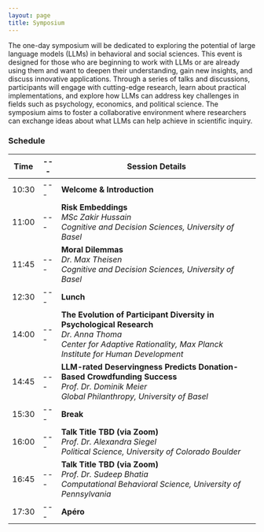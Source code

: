 ```yaml
---
layout: page
title: Symposium
---
```



The one-day symposium will be dedicated to exploring the potential of large language models (LLMs) in behavioral and social sciences. This event is designed for those who are beginning to work with LLMs or are already using them and want to deepen their understanding, gain new insights, and discuss innovative applications. Through a series of talks and discussions, participants will engage with cutting-edge research, learn about practical implementations, and explore how LLMs can address key challenges in fields such as psychology, economics, and political science. The symposium aims to foster a collaborative environment where researchers can exchange ideas about what LLMs can help achieve in scientific inquiry.

### Schedule

| Time |---| Session Details                                       |
|------|---|------------------------------------------------------|
| 10:30 |---| **Welcome & Introduction**                            |
| 11:00 |---| **Risk Embeddings**                                    <br> *MSc Zakir Hussain*  <br> *Cognitive and Decision Sciences, University of Basel* |
| 11:45 |---| **Moral Dilemmas**                                     <br> *Dr. Max Theisen*  <br> *Cognitive and Decision Sciences, University of Basel* |
| 12:30 |---| **Lunch**                                              |
| 14:00 |---| **The Evolution of Participant Diversity in Psychological Research**  <br> *Dr. Anna Thoma*  <br> *Center for Adaptive Rationality, Max Planck Institute for Human Development* |
| 14:45 |---| **LLM-rated Deservingness Predicts Donation-Based Crowdfunding Success**  <br> *Prof. Dr. Dominik Meier*  <br> *Global Philanthropy, University of Basel* |
| 15:30 |---| **Break**                                              |
| 16:00 |---| **Talk Title TBD (via Zoom)**                                     <br> *Prof. Dr. Alexandra Siegel*  <br> *Political Science, University of Colorado Boulder* |
| 16:45 |---| **Talk Title TBD (via Zoom)**                                     <br> *Prof. Dr. Sudeep Bhatia*  <br> *Computational Behavioral Science, University of Pennsylvania* |
| 17:30 |---| **Apéro**                                              |

